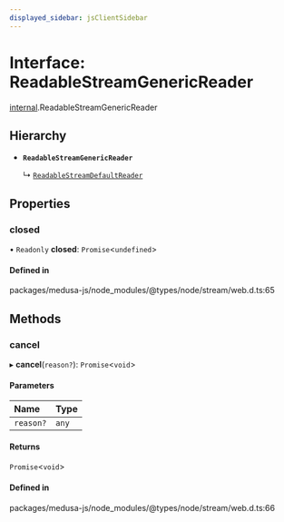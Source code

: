 ```yaml
---
displayed_sidebar: jsClientSidebar
---
```


# Interface: ReadableStreamGenericReader

[internal](../modules/internal-8.md).ReadableStreamGenericReader

## Hierarchy

- **`ReadableStreamGenericReader`**

  ↳ [`ReadableStreamDefaultReader`](internal-8.ReadableStreamDefaultReader.md)

## Properties

### closed

• `Readonly` **closed**: `Promise`<`undefined`\>

#### Defined in

packages/medusa-js/node_modules/@types/node/stream/web.d.ts:65

## Methods

### cancel

▸ **cancel**(`reason?`): `Promise`<`void`\>

#### Parameters

| Name | Type |
| :------ | :------ |
| `reason?` | `any` |

#### Returns

`Promise`<`void`\>

#### Defined in

packages/medusa-js/node_modules/@types/node/stream/web.d.ts:66
